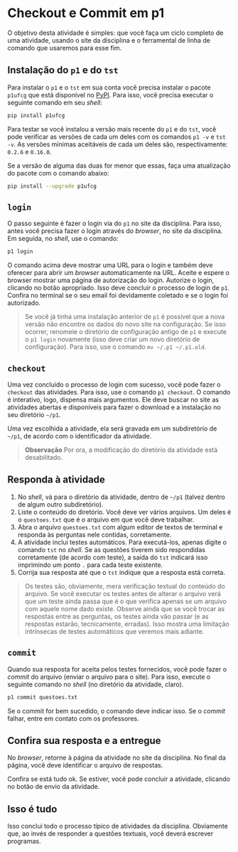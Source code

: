 # Checkout e Commit em p1

O objetivo desta atividade é simples: que você faça um ciclo
completo de uma atividade, usando o site da disciplina e o
ferramental de linha de comando que usaremos para esse fim.

## Instalação do `p1` e do `tst`

Para instalar o `p1` e o `tst` em sua conta você precisa instalar
o pacote `p1ufcg` que está disponível no
[PyPI](https://pypi.org). Para isso, você precisa executar o
seguinte comando em seu _shell_:

```bash
pip install p1ufcg
```

Para testar se você instalou a versão mais recente do `p1` e do
`tst`, você pode verificar as versões de cada um deles com os
comandos `p1 -v` e `tst -v`. As versões mínimas aceitáveis de
cada um deles são, respectivamente: `0.2.6` e `0.16.0`.

Se a versão de alguma das duas for menor que essas, faça uma
atualização do pacote com o comando abaixo:

```bash
pip install --upgrade p1ufcg
```

## `login`

O passo seguinte é fazer o login via do `p1` no site da
disciplina. Para isso, antes você precisa fazer o login através
do _browser_, no site da disciplina. Em seguida, no _shell_, use
o comando:

```bash
p1 login
```

O comando acima deve mostrar uma URL para o login e também deve
oferecer para abrir um _browser_ automaticamente na URL. Aceite e
espere o browser mostrar uma página de autorização do login.
Autorize o login, clicando no botão apropriado. Isso deve
concluir o processo de login de `p1`. Confira no terminal se o
seu email foi devidamente coletado e se o login foi autorizado.

> Se você já tinha uma instalação anterior de `p1` é possível que
> a nova versão não encontre os dados do novo site na
> configuração. Se isso ocorrer, renomeie o diretório de
> configuração antigo de `p1` e execute o `p1 login` novamente
> (isso deve criar um novo diretório de configuração). Para isso,
> use o comando `mv ~/.p1 ~/.p1.old`.

## `checkout`

Uma vez concluído o processo de login com sucesso, você pode
fazer o `checkout` das atividades. Para isso, use o comando `p1
checkout`. O comando é interativo, logo, dispensa mais
argumentos. Ele deve buscar no site as atividades abertas e
disponíveis para fazer o download e a instalação no seu diretório
`~/p1`.

Uma vez escolhida a atividade, ela será gravada em um
subdiretório de `~/p1`, de acordo com o identificador da
atividade.

> **Observação** Por ora, a modificação do diretório da atividade
> está desabilitado.

## Responda à atividade

1. No _shell_, vá para o diretório da atividade, dentro de `~/p1`
   (talvez dentro de algum outro subdiretório).
2. Liste o conteúdo do diretório. Você deve ver vários arquivos.
   Um deles é o `questoes.txt` que é o arquivo em que você deve
   trabalhar.
3. Abra o arquivo `questoes.txt` com algum editor de textos de
   terminal e responda às perguntas nele contidas, corretamente.
4. A atividade inclui testes automáticos. Para executá-los,
   apenas digite o comando `tst` no _shell_. Se as questões
   tiverem sido respondidas corretamente (de acordo com teste), a
   saída do `tst` indicará isso imprimindo um ponto `.` para cada
   teste existente.
5. Corrija sua resposta até que o `tst` indique que a resposta
   está correta.

> Os testes são, obviamente, mera verificação textual do conteúdo
> do arquivo. Se você executar os testes antes de alterar o
> arquivo verá que um teste ainda passa que é o que verifica
> apenas se um arquivo com aquele nome dado existe. Observe ainda
> que se você trocar as respostas entre as perguntas, os testes
> ainda vão passar (e as respostas estarão, tecnicamente,
> erradas).  Isso mostra uma limitação intrínsecas de testes
> automáticos que veremos mais adiante.

## `commit`

Quando sua resposta for aceita pelos testes fornecidos, você pode
fazer o _commit_ do arquivo (enviar o arquivo para o site). Para
isso, execute o seguinte comando no _shell_ (no diretório da
atividade, claro).

```bash
p1 commit questoes.txt
```

Se o commit for bem sucedido, o comando deve indicar isso. Se o
_commit_ falhar, entre em contato com os professores.


## Confira sua resposta e a entregue

No _browser_, retorne à página da atividade no site da
disciplina. No final da página, você deve identificar o arquivo
de respostas.

Confira se está tudo ok. Se estiver, você pode concluir a
atividade, clicando no botão de envio da atividade.


## Isso é tudo

Isso conclui todo o processo típico de atividades da disciplina.
Obviamente que, ao invés de responder a questões textuais, você
deverá escrever programas.
